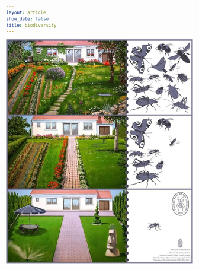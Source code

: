 ```yaml
---
layout: article
show_date: false
title: biodiversity
---
```

<img src="/assets/images/div.png" alt="biodiversity">
